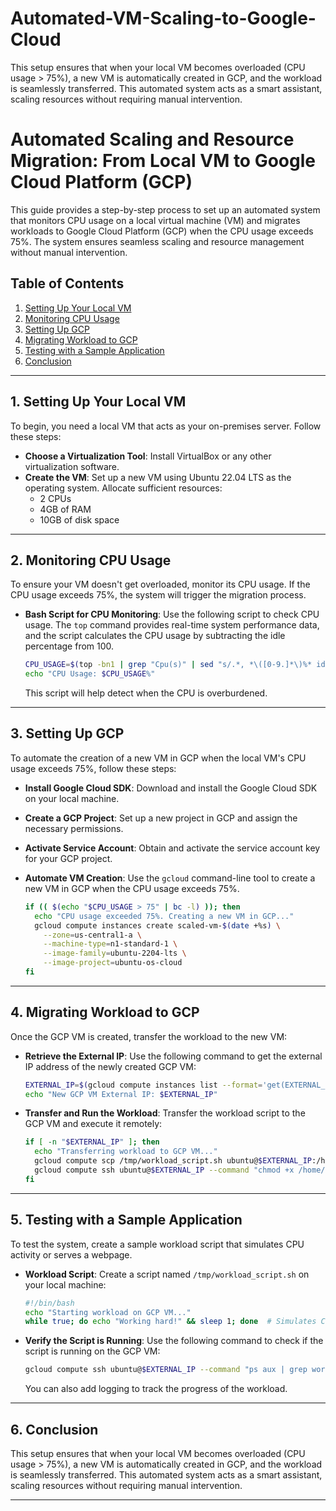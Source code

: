 # Automated-VM-Scaling-to-Google-Cloud
This setup ensures that when your local VM becomes overloaded (CPU usage > 75%), a new VM is automatically created in GCP, and the workload is seamlessly transferred. This automated system acts as a smart assistant, scaling resources without requiring manual intervention.

# Automated Scaling and Resource Migration: From Local VM to Google Cloud Platform (GCP)

This guide provides a step-by-step process to set up an automated system that monitors CPU usage on a local virtual machine (VM) and migrates workloads to Google Cloud Platform (GCP) when the CPU usage exceeds 75%. The system ensures seamless scaling and resource management without manual intervention.

## Table of Contents
1. [Setting Up Your Local VM](#1-setting-up-your-local-vm)
2. [Monitoring CPU Usage](#2-monitoring-cpu-usage)
3. [Setting Up GCP](#3-setting-up-gcp)
4. [Migrating Workload to GCP](#4-migrating-workload-to-gcp)
5. [Testing with a Sample Application](#5-testing-with-a-sample-application)
6. [Conclusion](#6-conclusion)

---

## 1. Setting Up Your Local VM

To begin, you need a local VM that acts as your on-premises server. Follow these steps:

- **Choose a Virtualization Tool**: Install VirtualBox or any other virtualization software.
- **Create the VM**: Set up a new VM using Ubuntu 22.04 LTS as the operating system. Allocate sufficient resources:
  - 2 CPUs
  - 4GB of RAM
  - 10GB of disk space

---

## 2. Monitoring CPU Usage

To ensure your VM doesn't get overloaded, monitor its CPU usage. If the CPU usage exceeds 75%, the system will trigger the migration process.

- **Bash Script for CPU Monitoring**:
  Use the following script to check CPU usage. The `top` command provides real-time system performance data, and the script calculates the CPU usage by subtracting the idle percentage from 100.

  ```bash
  CPU_USAGE=$(top -bn1 | grep "Cpu(s)" | sed "s/.*, *\([0-9.]*\)%* id.*/\1/" | awk '{print 100 - $1}')
  echo "CPU Usage: $CPU_USAGE%"
  ```

  This script will help detect when the CPU is overburdened.

---

## 3. Setting Up GCP

To automate the creation of a new VM in GCP when the local VM's CPU usage exceeds 75%, follow these steps:

- **Install Google Cloud SDK**: Download and install the Google Cloud SDK on your local machine.
- **Create a GCP Project**: Set up a new project in GCP and assign the necessary permissions.
- **Activate Service Account**: Obtain and activate the service account key for your GCP project.

- **Automate VM Creation**:
  Use the `gcloud` command-line tool to create a new VM in GCP when the CPU usage exceeds 75%.

  ```bash
  if (( $(echo "$CPU_USAGE > 75" | bc -l) )); then
    echo "CPU usage exceeded 75%. Creating a new VM in GCP..."
    gcloud compute instances create scaled-vm-$(date +%s) \
      --zone=us-central1-a \
      --machine-type=n1-standard-1 \
      --image-family=ubuntu-2204-lts \
      --image-project=ubuntu-os-cloud
  fi
  ```

---

## 4. Migrating Workload to GCP

Once the GCP VM is created, transfer the workload to the new VM:

- **Retrieve the External IP**:
  Use the following command to get the external IP address of the newly created GCP VM:

  ```bash
  EXTERNAL_IP=$(gcloud compute instances list --format='get(EXTERNAL_IP)' --filter="name=(scaled-vm-*)")
  echo "New GCP VM External IP: $EXTERNAL_IP"
  ```

- **Transfer and Run the Workload**:
  Transfer the workload script to the GCP VM and execute it remotely:

  ```bash
  if [ -n "$EXTERNAL_IP" ]; then
    echo "Transferring workload to GCP VM..."
    gcloud compute scp /tmp/workload_script.sh ubuntu@$EXTERNAL_IP:/home/ubuntu/
    gcloud compute ssh ubuntu@$EXTERNAL_IP --command "chmod +x /home/ubuntu/workload_script.sh && /home/ubuntu/workload_script.sh &"
  fi
  ```

---

## 5. Testing with a Sample Application

To test the system, create a sample workload script that simulates CPU activity or serves a webpage.

- **Workload Script**:
  Create a script named `/tmp/workload_script.sh` on your local machine:

  ```bash
  #!/bin/bash
  echo "Starting workload on GCP VM..."
  while true; do echo "Working hard!" && sleep 1; done  # Simulates CPU activity
  ```

- **Verify the Script is Running**:
  Use the following command to check if the script is running on the GCP VM:

  ```bash
  gcloud compute ssh ubuntu@$EXTERNAL_IP --command "ps aux | grep workload_script.sh"
  ```

  You can also add logging to track the progress of the workload.

---

## 6. Conclusion

This setup ensures that when your local VM becomes overloaded (CPU usage > 75%), a new VM is automatically created in GCP, and the workload is seamlessly transferred. This automated system acts as a smart assistant, scaling resources without requiring manual intervention.

---
